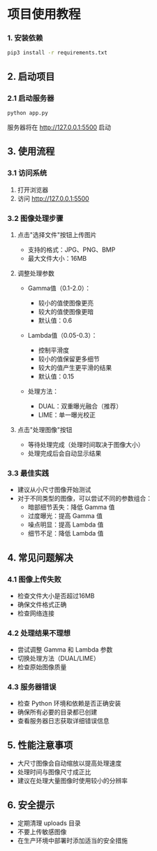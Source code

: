 # 项目使用教程

### 1. 安装依赖
```bash
pip3 install -r requirements.txt
```

## 2. 启动项目

### 2.1 启动服务器
```bash
python app.py
```
服务器将在 http://127.0.0.1:5500 启动

## 3. 使用流程

### 3.1 访问系统
1. 打开浏览器
2. 访问 http://127.0.0.1:5500

### 3.2 图像处理步骤
1. 点击"选择文件"按钮上传图片
   - 支持的格式：JPG、PNG、BMP
   - 最大文件大小：16MB

2. 调整处理参数
   - Gamma值（0.1-2.0）：
     - 较小的值使图像更亮
     - 较大的值使图像更暗
     - 默认值：0.6
   
   - Lambda值（0.05-0.3）：
     - 控制平滑度
     - 较小的值保留更多细节
     - 较大的值产生更平滑的结果
     - 默认值：0.15

   - 处理方法：
     - DUAL：双重曝光融合（推荐）
     - LIME：单一曝光校正

3. 点击"处理图像"按钮
   - 等待处理完成（处理时间取决于图像大小）
   - 处理完成后会自动显示结果

### 3.3 最佳实践
- 建议从小尺寸图像开始测试
- 对于不同类型的图像，可以尝试不同的参数组合：
  - 暗部细节丢失：降低 Gamma 值
  - 过度曝光：提高 Gamma 值
  - 噪点明显：提高 Lambda 值
  - 细节不足：降低 Lambda 值

## 4. 常见问题解决

### 4.1 图像上传失败
- 检查文件大小是否超过16MB
- 确保文件格式正确
- 检查网络连接

### 4.2 处理结果不理想
- 尝试调整 Gamma 和 Lambda 参数
- 切换处理方法（DUAL/LIME）
- 检查原始图像质量

### 4.3 服务器错误
- 检查 Python 环境和依赖是否正确安装
- 确保所有必要的目录都已创建
- 查看服务器日志获取详细错误信息

## 5. 性能注意事项
- 大尺寸图像会自动缩放以提高处理速度
- 处理时间与图像尺寸成正比
- 建议在处理大量图像时使用较小的分辨率

## 6. 安全提示
- 定期清理 uploads 目录
- 不要上传敏感图像
- 在生产环境中部署时添加适当的安全措施

